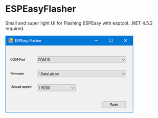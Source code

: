 # ESPEasyFlasher

Small and super light UI for Flashing ESPEasy with esptool. .NET 4.5.2 required.

![Screenshot](screenshot.png)
